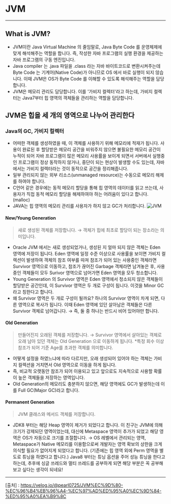 # JVM

---

## What is JVM?
- JVM이란 Java Virtual Machine 의 줄임말로, Java Byte Code 를 운영체제에 맞게 해석해주는 역할을 합니다. 즉, 작성한 자바 프로그램의 실행 환경을 제공하는 자바 프로그램의 구동 엔진입니다.
- Java compiler 는 .java 파일을 .class 라는 자바 바이트코드로 변환시켜주는데 Byte Code 는 기계어(Native Code)가 아니므로 OS 에서 바로 실행이 되지 않습니다. 이때 JVM은 OS가 Byte Code 를 이해할 수 있도록 해석해주는 역할을 담당합니다.
- JVM은 메모리 관리도 담당합니다. 이를 '가비지 컬렉터'라고 하는데, 가비지 컬렉터는 Java7부터 힙 영역의 객체들을 관리하는 역할을 담당합니다.

## JVM은 힙을 세 개의 영역으로 나누어 관리한다
### Java의 GC, 가비지 컬렉터
- 어떠한 객체를 생성하였을 때, 이 객체를 사용하기 위해 메모리에 적재가 됩니다. 사용이 완료된 후 할당받은 메모리 공간을 비워주지 않으면 불필요한 메모리 공간이 누적이 되어 자바 프로그램이 많은 메모리 사용률을 보이게 되면서 서버에서 실행중인 프로그램이 정상 동작하지 않거나, 중단이 되는 현상이 발생할 수도 있는데, 자바에서는 가비지 컬렉터라는 것이 동적으로 공간을 정리해줍니다.
- 일부 관리되지 않는 외부 리소스(unmanaged resource)는 수동으로 메모리 해제를 하여야 합니다.
- C언어 같은 경우에는 동적 메모리 할당을 통해 힙 영역의 데이터를 읽고 쓰는데, 사용자가 직접 동적 메모리 할당을 해제하여야 하는 어려움이 있다고 합니다. (malloc)
- JAVA는 힙 영역의 메모리 관리를 사용자가 하지 않고 GC가 처리합니다.
![JVM](https://velog.velcdn.com/images%2Fpearl0725%2Fpost%2F13875c20-35c9-4001-9660-6698eabf99a8%2Fimage.png)
#### New/Young Generation  
> 새로 생성된 객체를 저장합니다. → 객체가 힙에 최초로 할당이 되는 장소라는 의미입니다.
- Oracle JVM 에서는 새로 생성되었거나, 생성된 지 얼마 되지 않은 객체는 Eden 영역에 저장이 됩니다. Eden 영역에 일정 수준 이상으로 사용률을 보이면 가비지 컬렉션이 발생하여 객체의 참조 여부를 따져 참조가 되어 있는 사용중인 객체라면 Survivor 영역으로 이동하고, 참조가 끊어진 Garbage 객체라면 남겨놓은 후, 사용중인 객체들이 모두 Surivor 영역으로 넘어가면 Eden 영역을 모두 청소합니다.
- Young Generation 의 Survivor 영역은 Eden 영역에서 청소되지 않은 객체들이 할당받은 공간인데, 이 Survivor 영역은 두 개로 구성이 됩니다. 이것을 Minor GC 라고 칭한다고 합니다.
- 왜 Survivor 영역은 두 개로 구성이 될까요? 하나의 Survivor 영역이 차게 되면, 다른 영역으로 복사가 됩니다. 이때 Eden 영역에 있던 살아남은 객체들은 다른 Survivor 객체로 넘어갑니다. → 즉, 둘 중 하나는 반드시 비어 있어야만 합니다.

#### Old Generation  
> 만들어진지 오래된 객체를 저장합니다. → Survivor 영역에서 살아있는 객체로 오래 남아 있던 객체는 Old Generation 으로 이동하게 됩니다. *특정 회수 이상 참조가 되어 기준 Age를 초과한 객체를 의미합니다.
- 어떻게 설정을 하였느냐에 따라 다르지만, 오래 생성되어 있어야 하는 객체는 가비지 컬렉션을 거치면서 Old 영역으로 이동을 하게 됩니다.
- 즉, 비교적 오랫동안 참조가 되어 이용되고 있고 앞으로도 지속적으로 사용할 확률이 높은 객체들을 저장하는 영역입니다.
- Old Generation의 메모리도 충분하지 않으면, 해당 영역에도 GC가 발생하는데 이를 Full GC(Major GC)라고 합니다.

#### Permanent Generation  
> JVM 클래스와 메서드 객체를 저장합니다.
- JDK8 부터는 해당 Heap 영역이 제거가 되었다고 합니다. 이 친구는 JVM에 의해 크기가 강제되던 영역이었는데, 대신에 Metaspace 영역이 추가가 되었고 해당 영역은 OS가 자동으로 크기를 조절합니다. → OS 레벨에서 관리되는 영역, Metaspace가 Native 메모리를 이용함으로써 개발자는 영역 확보의 상한을 크게 의식할 필요가 없어지게 되었다고 합니다. (기존에는 힙 영역 외에 Perm 영역을 별도로 튜닝을 하였다고 합니다.) Java8 부터는 튜닝 옵션을 주어 성능 튜닝을 한다고 하는데, 추후에 싱글 쓰레드와 멀티 쓰레드를 공부하게 되면 해당 부분은 꼭 공부해보고 싶다는 생각이 되네요!

---
[출처] :
https://velog.io/@pearl0725/JVM%EC%9D%80-%EC%96%B4%EB%96%A4-%EC%97%AD%ED%95%A0%EC%9D%84-%ED%95%A0%EA%B9%8C
